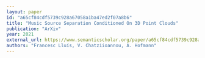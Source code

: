 ```yaml
---
layout: paper
id: "a65cf84cdf5739c928a67058a1ba47ed2f07a8b6"
title: "Music Source Separation Conditioned On 3D Point Clouds"
publication: "ArXiv"
year: 2021
external_url: https://www.semanticscholar.org/paper/a65cf84cdf5739c928a67058a1ba47ed2f07a8b6
authors: "Francesc Lluís, V. Chatziioannou, A. Hofmann"
---
```

